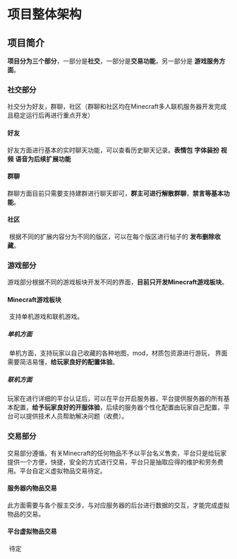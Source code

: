 # 项目整体架构

## 项目简介

**项目分为三个部分**，一部分是**社交**，一部分是**交易功能**，另一部分是 **游戏服务方面**。

### 社交部分

​	社交分为好友，群聊，社区（群聊和社区均在Minecraft多人联机服务器开发完成且稳定运行后再进行重点开发）

#### 好友

​	好友方面进行基本的实时聊天功能，可以查看历史聊天记录。**表情包** **字体装扮** **视频** **语音为后续扩展功能**

#### 群聊

​	群聊方面目前只需要支持建群进行聊天即可，**群主可进行解散群聊**，**禁言等基本功能**。

#### 社区

​	根据不同的扩展内容分为不同的版区，可以在每个版区进行帖子的 **发布删除收藏**。

### 游戏部分

​	游戏部分根据不同的游戏板块开发不同的界面，**目前只开发Minecraft游戏板块**。

#### Minecraft游戏板块

​	支持单机游戏和联机游戏。

##### 单机方面

​	单机方面，支持玩家以自己收藏的各种地图，mod，材质包资源进行游玩， 界面需要简洁易懂，**给玩家良好的配置体验**。

##### 联机方面

​	玩家在进行详细的平台认证后，可以在平台开启服务器，平台提供服务器的所有基本配置，**给予玩家良好的开服体验**，后续的服务器个性化配置由玩家自己配置，平台可以提供技术人员帮助解决问题（收费）。

### 交易部分

​	交易部分遵循，有关Minecraft的任何物品不予以平台名义售卖，平台只是给玩家提供一个方便，快捷，安全的方式进行交易，平台只是抽取应得的维护和劳务费用。平台自定义虚拟物品交易待定。

#### 服务器内物品交易

​	此方面需要与各个服主交涉，与对应服务器的后台进行数据的交互，才能完成虚拟物品的交易。

#### 平台虚拟物品交易

​	待定

